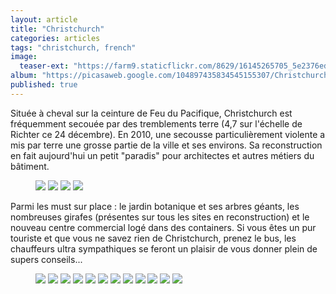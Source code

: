 ```yaml
---
layout: article
title: "Christchurch"
categories: articles
tags: "christchurch, french"
image: 
  teaser-ext: "https://farm9.staticflickr.com/8629/16145265705_5e2376edde.jpg"
album: "https://picasaweb.google.com/104897435834545155307/Christchurch02?authkey=Gv1sRgCPehg6OFqtOggQE"
published: true
---
```


Située à cheval sur la ceinture de Feu du Pacifique, Christchurch est fréquemment secouée par des tremblements terre (4,7 sur l'échelle de Richter ce 24 décembre). En 2010, une secousse particulièrement violente a mis par terre une grosse partie de la ville et ses environs. Sa reconstruction en fait aujourd'hui un petit "paradis" pour architectes et autres métiers du bâtiment.

<figure class="half">
  <img src="https://farm9.staticflickr.com/8599/15959548267_cf962e18c4_m.jpg">
  <img src="https://farm8.staticflickr.com/7466/16144487532_ab071abe06_n.jpg">
  <img src="https://farm8.staticflickr.com/7526/15959537297_bbb1d06fc4_q.jpg">
  <img src="https://farm8.staticflickr.com/7549/15522945504_f964f09f1b_m.jpg">
</figure>

Parmi les must sur place : le jardin botanique et ses arbres géants, les nombreuses girafes (présentes sur tous les sites en reconstruction) et le nouveau centre commercial logé dans des containers. Si vous êtes un pur touriste et que vous ne savez rien de Christchurch, prenez le bus, les chauffeurs ultra sympathiques se feront un plaisir de vous donner plein de supers conseils...

<figure class="third">
  <img src="https://farm8.staticflickr.com/7559/15959594967_437a6e2195_n.jpg">
  <img src="https://farm8.staticflickr.com/7491/15959567897_cd07c4f02c_n.jpg">
  <img src="https://farm9.staticflickr.com/8591/15958001880_ec9313d193_n.jpg">
  <img src="https://farm8.staticflickr.com/7525/16143390401_6813a447e8_n.jpg">
  <img src="https://farm9.staticflickr.com/8598/15959445447_e0756eeec6_n.jpg">
  <img src="https://farm8.staticflickr.com/7533/15957849918_25bd02d7bb_n.jpg">
  <img src="https://farm8.staticflickr.com/7560/15957984600_fa74b04f07_n.jpg">
  <img src="https://farm9.staticflickr.com/8574/15957983410_6b3d7775b0_n.jpg">
  <img src="https://farm8.staticflickr.com/7533/16119455736_a7ddd107fc_n.jpg">
  <img src="https://farm8.staticflickr.com/7542/16145288125_8cb1c5948d_n.jpg">
  <img src="https://farm8.staticflickr.com/7487/15525524123_0b2aa5bf0b_n.jpg">
  <img src="https://farm8.staticflickr.com/7571/15957811708_76c35e3371_n.jpg">
</figure>

